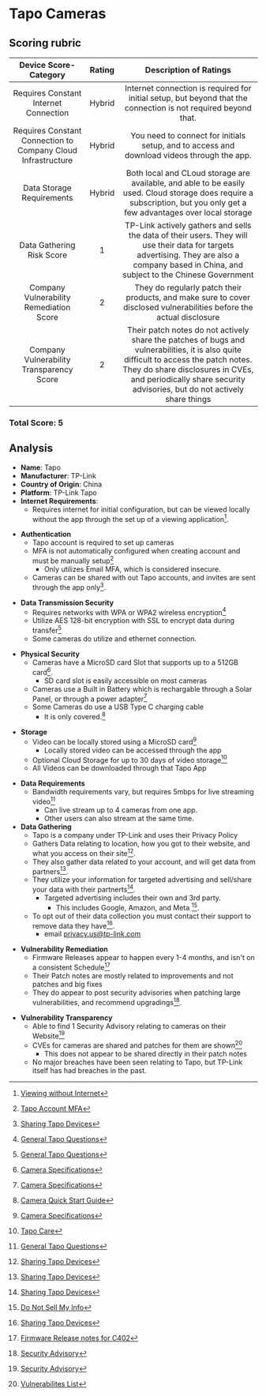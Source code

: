 # Tapo Cameras

## Scoring rubric
| Device Score-Category |  Rating | Description of Ratings | 
| :---: | :---: | :---: | 
| Requires Constant Internet Connection | Hybrid  | Internet connection is required for initial setup, but beyond that the connection is not required beyond that. |
| Requires Constant Connection to Company Cloud Infrastructure | Hybrid | You need to connect for initials setup, and to access and download videos through the app. |
| Data Storage Requirements | Hybrid | Both local and CLoud storage are available, and able to be easily used.  Cloud storage does require a subscription, but you only get a few advantages over local storage |
| Data Gathering Risk Score | 1 | TP-Link actively gathers and sells the data of their users.  They will use their data for targets advertising.  They are also a company based in China, and subject to the Chinese Government |
| Company Vulnerability Remediation Score | 2 | They do regularly patch their products, and make sure to cover disclosed vulnerabilities before the actual disclosure |
| Company Vulnerability Transparency Score | 2 | Their patch notes do not actively share the patches of bugs and vulnerabilities, it is also quite difficult to access the patch notes.  They do share disclosures in CVEs, and periodically share security advisories, but do not actively share things | 

### Total Score: 5

## Analysis
- **Name**: Tapo
- **Manufacturer**: TP-Link
- **Country of Origin**: China
- **Platform**: TP-Link Tapo
- **Internet Requirements**:
  - Requires internet for initial configuration, but can be viewed locally without the app through the set up of a viewing application[^1].  
[^1]: [Viewing without Internet](https://www.tapo.com/us/faq/34/)
- **Authentication**
  - Tapo account is required to set up cameras
  - MFA is not automatically configured when creating account and must be manually setup[^2]
    - Only utilizes Email MFA, which is considered insecure.
  - Cameras can be shared with out Tapo accounts, and invites are sent through the app only[^6].  
[^2]: [Tapo Account MFA](https://www.tp-link.com/us/support/faq/3395/)
[^6]: [Sharing Tapo Devices](https://www.tapo.com/us/faq/40/)
- **Data Transmission Security**
  - Requires networks with WPA or WPA2 wireless encryption[^3]  
  - Utilize AES 128-bit encryption with SSL to encrypt data during transfer[^3]
  - Some cameras do utilize and ethernet connection.
[^3]: [General Tapo Questions](https://www.tp-link.com/us/support/faq/2742/)
- **Physical Security**
  - Cameras have a MicroSD card Slot that supports up to a 512GB card[^4].
    - SD card slot is easily accessible on most cameras
  - Cameras use a Built in Battery which is rechargable through a Solar Panel, or through a power adapter[^4] 
  - Some Cameras do use a USB Type C charging cable
    - It is only covered.[^8]
[^4]: [Camera Specifications](https://www.tp-link.com/us/support/faq/3395/)
[^8]: [Camera Quick Start Guide](https://static.tp-link.com/upload/manual/2024/202404/20240403/7106511087_Tapo%20C410(US)1.0_QIG.pdf)
- **Storage**
  - Video can be locally stored using a MicroSD card[^4]
    - Locally stored video can be accessed through the app
  - Optional Cloud Storage for up to 30 days of video storage[^5]  
  - All Videos can be downloaded through that Tapo App
[^5]: [Tapo Care](https://www.tapo.com/us//tapocare/)
- **Data Requirements**
  - Bandwidth requirements vary, but requires 5mbps for live streaming video[^3]
    - Can live stream up to 4 cameras from one app.
    - Other users can also stream at the same time.
- **Data Gathering**
  - Tapo is a company under TP-Link and uses their Privacy Policy
  - Gathers Data relating to location, how you got to their website, and what you access on their site[^6].
  - They also gather data related to your account, and will get data from partners[^6].
  - They utilize your information for targeted advertising and sell/share your data with their partnerts[^6].
    - Targeted advertising includes their own and 3rd party.  
      - This includes Google, Amazon, and Meta [^11].  
  - To opt out of their data collection you must contact their support to remove data they have[^6].
    - email privacy.us@tp-link.com 
[^6]: [TP-Link Privacy Policy](https://privacy.tp-link.com/web/official/privacy-policy?region=US)
[^11]: [Do Not Sell My Info](https://www.tp-link.com/us/about-us/privacy/do-not-sell-my-info/)
- **Vulnerability Remediation**
  - Firmware Releases appear to happen every 1-4 months, and isn't on a consistent Schedule[^7]
  - Their Patch notes are mostly related to improvements and not patches and big fixes
  - They do appear to post security advisories when patching large vulnerabilities, and recommend upgradings[^9].  
[^7]: [Firmware Release notes for C402](https://www.tp-link.com/us/support/download/tapo-c402/#Firmware-Release-Notes)
[^9]: [Security Advisory](https://www.tp-link.com/us/support/faq/3722/)
- **Vulnerability Transparency**
  - Able to find 1 Security Advisory relating to cameras on their Website[^9]
  - CVEs for cameras are shared and patches for them are shown[^10]
    - This does not appear to be shared directly in their patch notes
  - No major breaches have been seen relating to Tapo, but TP-Link itself has had breaches in the past.
[^10]: [Vulnerabilites List](/Data.md#disclosures-4)